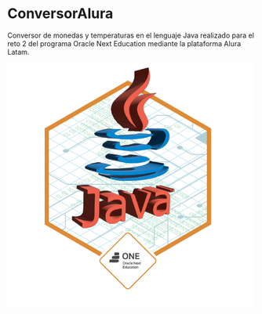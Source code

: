 # ConversorAlura
<p>Conversor de monedas y temperaturas en el lenguaje Java realizado para el reto 2 del programa Oracle Next Education mediante la plataforma Alura Latam.</p>


![](https://github.com/MariaMar23/ConversorAlura/blob/master/insignia%202.png)
